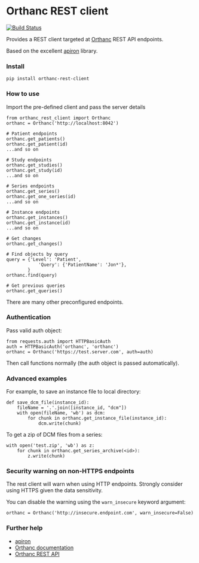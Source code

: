 # Orthanc REST client

[![Build Status](https://travis-ci.com/teffalump/orthanc_rest_client.svg?branch=master)](https://travis-ci.com/teffalump/orthanc_rest_client)

Provides a REST client targeted at [Orthanc](https://www.orthanc-server.com) REST API endpoints.

Based on the excellent [apiron](https://github.com/ithaka/apiron) library.

### Install

    pip install orthanc-rest-client

### How to use

Import the pre-defined client and pass the server details

    from orthanc_rest_client import Orthanc
    orthanc = Orthanc('http://localhost:8042')

    # Patient endpoints
    orthanc.get_patients()
    orthanc.get_patient(id)
    ...and so on

    # Study endpoints
    orthanc.get_studies()
    orthanc.get_study(id)
    ...and so on

    # Series endpoints
    orthanc.get_series()
    orthanc.get_one_series(id)
    ...and so on

    # Instance endpoints
    orthanc.get_instances()
    orthanc.get_instance(id)
    ...and so on

    # Get changes
    orthanc.get_changes()

    # Find objects by query
    query = {'Level': 'Patient',
                'Query': {'PatientName': 'Jon*'},
            }
    orthanc.find(query)

    # Get previous queries
    orthanc.get_queries()

There are many other preconfigured endpoints.

### Authentication

Pass valid auth object:

    from requests.auth import HTTPBasicAuth
    auth = HTTPBasicAuth('orthanc', 'orthanc')
    orthanc = Orthanc('https://test.server.com', auth=auth)

Then call functions normally (the auth object is passed automatically).

### Advanced examples

For example, to save an instance file to local directory:

    def save_dcm_file(instance_id):
        fileName = '.'.join([instance_id, "dcm"])
        with open(fileName, 'wb') as dcm:
            for chunk in orthanc.get_instance_file(instance_id):
                dcm.write(chunk)

To get a zip of DCM files from a series:

    with open('test.zip', 'wb') as z:
        for chunk in orthanc.get_series_archive(<id>):
            z.write(chunk)

### Security warning on non-HTTPS endpoints

The rest client will warn when using HTTP endpoints. Strongly consider using HTTPS given the data sensitivity.

You can disable the warning using the `warn_insecure` keyword argument:

    orthanc = Orthanc('http://insecure.endpoint.com', warn_insecure=False)

### Further help

- [apiron](https://github.com/ithaka/apiron)
- [Orthanc documentation](http://book.orthanc-server.com)
- [Orthanc REST API](https://docs.google.com/spreadsheets/d/e/2PACX-1vSBEymDKGZgskFEFF6yzge5JovGHPK_FIbEnW5a6SWUbPkX06tkoObUHh6T1XQhgj-HqFd0AWSnVFOv/pubhtml?gid=654036639&single=true)
